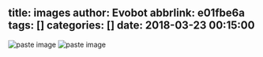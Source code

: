 title: images
author: Evobot
abbrlink: e01fbe6a
tags: []
categories: []
date: 2018-03-23 00:15:00
---
![paste image](http://p5qynomrl.bkt.clouddn.com/152173531953668h6dyus.png?imageslim)
![paste image](http://p5qynomrl.bkt.clouddn.com/1521816629431xbicnwsb.png?imageslim)
